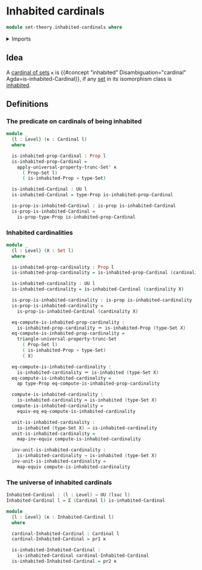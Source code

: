 # Inhabited cardinals

```agda
module set-theory.inhabited-cardinals where
```

<details><summary>Imports</summary>

```agda
open import foundation.action-on-identifications-functions
open import foundation.dependent-pair-types
open import foundation.equivalences
open import foundation.function-types
open import foundation.identity-types
open import foundation.inhabited-types
open import foundation.propositional-extensionality
open import foundation.propositions
open import foundation.set-truncations
open import foundation.sets
open import foundation.univalence
open import foundation.universe-levels

open import set-theory.cardinals
```

</details>

## Idea

A [cardinal of sets](set-theory.cardinals.lagda.md) `κ` is
{{#concept "inhabited" Disambiguation="cardinal"  Agda=is-inhabited-Cardinal}},
if any [set](foundation-core.sets.md) in its isomorphism class is
[inhabited](foundation-core.inhabited-types.md).

## Definitions

### The predicate on cardinals of being inhabited

```agda
module _
  {l : Level} (κ : Cardinal l)
  where

  is-inhabited-prop-Cardinal : Prop l
  is-inhabited-prop-Cardinal =
    apply-universal-property-trunc-Set' κ
      ( Prop-Set l)
      ( is-inhabited-Prop ∘ type-Set)

  is-inhabited-Cardinal : UU l
  is-inhabited-Cardinal = type-Prop is-inhabited-prop-Cardinal

  is-prop-is-inhabited-Cardinal : is-prop is-inhabited-Cardinal
  is-prop-is-inhabited-Cardinal =
    is-prop-type-Prop is-inhabited-prop-Cardinal
```

### Inhabited cardinalities

```agda
module _
  {l : Level} (X : Set l)
  where

  is-inhabited-prop-cardinality : Prop l
  is-inhabited-prop-cardinality = is-inhabited-prop-Cardinal (cardinality X)

  is-inhabited-cardinality : UU l
  is-inhabited-cardinality = is-inhabited-Cardinal (cardinality X)

  is-prop-is-inhabited-cardinality : is-prop is-inhabited-cardinality
  is-prop-is-inhabited-cardinality =
    is-prop-is-inhabited-Cardinal (cardinality X)

  eq-compute-is-inhabited-prop-cardinality :
    is-inhabited-prop-cardinality ＝ is-inhabited-Prop (type-Set X)
  eq-compute-is-inhabited-prop-cardinality =
    triangle-universal-property-trunc-Set
      ( Prop-Set l)
      ( is-inhabited-Prop ∘ type-Set)
      ( X)

  eq-compute-is-inhabited-cardinality :
    is-inhabited-cardinality ＝ is-inhabited (type-Set X)
  eq-compute-is-inhabited-cardinality =
    ap type-Prop eq-compute-is-inhabited-prop-cardinality

  compute-is-inhabited-cardinality :
    is-inhabited-cardinality ≃ is-inhabited (type-Set X)
  compute-is-inhabited-cardinality =
    equiv-eq eq-compute-is-inhabited-cardinality

  unit-is-inhabited-cardinality :
    is-inhabited (type-Set X) → is-inhabited-cardinality
  unit-is-inhabited-cardinality =
    map-inv-equiv compute-is-inhabited-cardinality

  inv-unit-is-inhabited-cardinality :
    is-inhabited-cardinality → is-inhabited (type-Set X)
  inv-unit-is-inhabited-cardinality =
    map-equiv compute-is-inhabited-cardinality
```

### The universe of inhabited cardinals

```agda
Inhabited-Cardinal : (l : Level) → UU (lsuc l)
Inhabited-Cardinal l = Σ (Cardinal l) is-inhabited-Cardinal

module _
  {l : Level} (κ : Inhabited-Cardinal l)
  where

  cardinal-Inhabited-Cardinal : Cardinal l
  cardinal-Inhabited-Cardinal = pr1 κ

  is-inhabited-Inhabited-Cardinal :
    is-inhabited-Cardinal cardinal-Inhabited-Cardinal
  is-inhabited-Inhabited-Cardinal = pr2 κ
```
